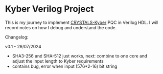 # Kyber Verilog Project

This is my journey to implement [CRYSTALS-Kyber](https://pq-crystals.org/kyber/index.shtml) PQC in Verilog HDL. I will record notes on how I debug and understand the code.

Changelog:

v0.1 - 29/07/2024
- SHA3-256 and SHA-512 just works, next: combine to one core and adjust the input length to Kyber requirements
- contains bug, error when input (576*2-16) bit string
